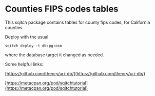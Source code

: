 # Counties FIPS codes tables

This sqitch package contains tables for county fips codes, for
California counties

Deploy with the usual

```
sqitch deploy -t db:pg:osm
```

where the database target it changed as needed.


Some helpful links:

[https://github.com/theory/uri-db/](https://github.com/theory/uri-db/)

[https://metacpan.org/pod/sqitchtutorial](https://metacpan.org/pod/sqitchtutorial)
